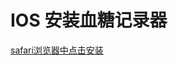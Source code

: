 # IOS 安装血糖记录器

[safari浏览器中点击安装](	
itms-services://?action=download-manifest&url=https://raw.githubusercontent.com/yezhoujie/blood-sugar-recorder/ios_build/ios_output/manifest.plist
)